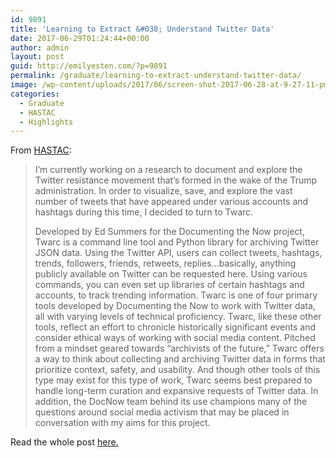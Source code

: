 ```yaml
---
id: 9891
title: 'Learning to Extract &#038; Understand Twitter Data'
date: 2017-06-29T01:24:44+00:00
author: admin
layout: post
guid: http://emilyesten.com/?p=9891
permalink: /graduate/learning-to-extract-understand-twitter-data/
image: /wp-content/uploads/2017/06/screen-shot-2017-06-28-at-9-27-11-pm.png
categories:
  - Graduate
  - HASTAC
  - Highlights
---
```

From <a href="https://www.hastac.org/blogs/sheishistoric/2017/06/27/twarc-learning-extract-understand-twitter-data" target="_blank" rel="noopener noreferrer">HASTAC</a>:

> I&#8217;m currently working on a research to document and explore the Twitter resistance movement that&#8217;s formed in the wake of the Trump administration. In order to visualize, save, and explore the vast number of tweets that have appeared under various accounts and hashtags during this time, I decided to turn to Twarc.
> 
> Developed by Ed Summers for the Documenting the Now project, Twarc is a command line tool and Python library for archiving Twitter JSON data. Using the Twitter API, users can collect tweets, hashtags, trends, followers, friends, retweets, replies…basically, anything publicly available on Twitter can be requested here. Using various commands, you can even set up libraries of certain hashtags and accounts, to track trending information. Twarc is one of four primary tools developed by Documenting the Now to work with Twitter data, all with varying levels of technical proficiency. Twarc, like these other tools, reflect an effort to chronicle historically significant events and consider ethical ways of working with social media content. Pitched from a mindset geared towards “archivists of the future,” Twarc offers a way to think about collecting and archiving Twitter data in forms that prioritize context, safety, and usability. And though other tools of this type may exist for this type of work, Twarc seems best prepared to handle long-term curation and expansive requests of Twitter data. In addition, the DocNow team behind its use champions many of the questions around social media activism that may be placed in conversation with my aims for this project.

Read the whole post <a href="https://www.hastac.org/blogs/sheishistoric/2017/06/27/twarc-learning-extract-understand-twitter-data" target="_blank" rel="noopener noreferrer">here.</a>